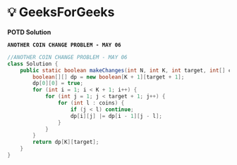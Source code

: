 # **💡  GeeksForGeeks**
**POTD Solution**

**`ANOTHER COIN CHANGE PROBLEM - MAY 06`**

```java
//ANOTHER COIN CHANGE PROBLEM - MAY 06
class Solution {
    public static boolean makeChanges(int N, int K, int target, int[] coins) {
        boolean[][] dp = new boolean[K + 1][target + 1];
        dp[0][0] = true;
        for (int i = 1; i < K + 1; i++) {
            for (int j = 1; j < target + 1; j++) {
                for (int l : coins) {
                    if (j < l) continue;
                    dp[i][j] |= dp[i - 1][j - l];
                }
            }
        }
        return dp[K][target];
    }
}
```
